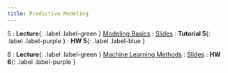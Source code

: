 ```yaml
---
title: Predictive Modeling
---
```


5
: **Lecture**{: .label .label-green } [Modeling Basics](../../lec/lec5)
    : [Slides](https://docs.google.com/presentation/d/1WPAjeaL9vm4z7qC_vg-MuQ3qhEhzrF2J/edit#slide=id.g27f87c5a68c_0_756)
: **Tutorial 5**{: .label .label-purple }
: **HW 5**{: .label .label-blue }

6
: **Lecture**{: .label .label-green } [Machine Learning Methods](../../lec/lec6)
    : [Slides]()
: **HW 6**{: .label .label-purple }